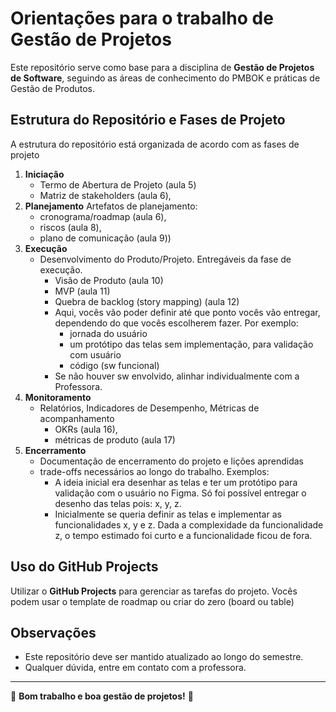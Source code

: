 # Orientações para o trabalho de Gestão de Projetos

Este repositório serve como base para a disciplina de **Gestão de Projetos de Software**, seguindo as áreas de conhecimento do PMBOK e práticas de Gestão de Produtos.

## Estrutura do Repositório e Fases de Projeto

A estrutura do repositório está organizada de acordo com as fases de projeto

1. **Iniciação**
      - Termo de Abertura de Projeto (aula 5)
      - Matriz de stakeholders (aula 6),
4. **Planejamento** Artefatos de planejamento:
   - cronograma/roadmap (aula 6),
   - riscos (aula 8),
   - plano de comunicação  (aula 9)) 
6. **Execução**
      - Desenvolvimento do Produto/Projeto. Entregáveis da fase de execução.
           - Visão de Produto (aula 10)
           - MVP (aula 11)
           - Quebra de backlog (story mapping) (aula 12)
           - Aqui, vocês vão poder definir até que ponto vocês vão entregar, dependendo do que vocês escolherem fazer. Por exemplo:
           		- jornada do usuário
	           - um protótipo das telas sem implementação, para validação com usuário
	           - código (sw funcional)
           - Se não houver sw envolvido, alinhar individualmente com a Professora.         
4. **Monitoramento**
      - Relatórios, Indicadores de Desempenho, Métricas de acompanhamento
          - OKRs  (aula 16),
          - métricas de produto (aula 17)
6. **Encerramento**
    - Documentação de encerramento do projeto e lições aprendidas
    - trade-offs necessários ao longo do trabalho. Exemplos:
	    - A ideia inicial era desenhar as telas e ter um protótipo para validação com o usuário no Figma. Só foi possível entregar o desenho das telas pois: x, y, z.
	    - Inicialmente se queria definir as telas e implementar as funcionalidades x, y e z. Dada a complexidade da funcionalidade z, o tempo estimado foi curto e a funcionalidade ficou de fora.

## Uso do GitHub Projects

Utilizar o **GitHub Projects** para gerenciar as tarefas do projeto. 
Vocês podem usar o template de roadmap ou criar do zero (board ou table)

## Observações

- Este repositório deve ser mantido atualizado ao longo do semestre.
- Qualquer dúvida, entre em contato com a professora.

---

📌 **Bom trabalho e boa gestão de projetos!** 🚀
